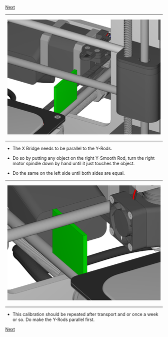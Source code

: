 [Next](https://github.com/laydrop/i3-Berlin/wiki/Section-5.4-Calibrating-the-Print-Platform)

<table>
<colgroup>
<col width="100%" />
</colgroup>
<tbody>
<tr class="odd">
<td align="left"><p><img src="media/Section_5_0024.png" alt="media/Section_5_0024.png" /></p></td>
</tr>
</tbody>
</table>

-   The X Bridge needs to be parallel to the Y-Rods.

-   Do so by putting any object on the right Y-Smooth Rod, turn the right motor spindle down by hand until it just touches the object.

-   Do the same on the left side until both sides are equal.

<table>
<colgroup>
<col width="100%" />
</colgroup>
<tbody>
<tr class="odd">
<td align="left"><p><img src="media/Section_5_0025.png" alt="media/Section_5_0025.png" /></p></td>
</tr>
</tbody>
</table>

-   This calibration should be repeated after transport and or once a week or so. Do make the Y-Rods parallel first.

[Next](https://github.com/laydrop/i3-Berlin/wiki/Section-5.4-Calibrating-the-Print-Platform)
